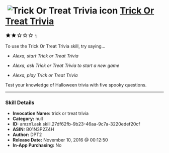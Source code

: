 # &nbsp;<img src="skill_icon" alt="Trick Or Treat Trivia icon" width="36"> [Trick Or Treat Trivia](http://alexa.amazon.com/#skills/amzn1.ask.skill.27df62fb-9b23-46aa-9c7a-3220edef20cf)
![2 stars](../../images/ic_star_black_18dp_1x.png)![2 stars](../../images/ic_star_black_18dp_1x.png)![2 stars](../../images/ic_star_border_black_18dp_1x.png)![2 stars](../../images/ic_star_border_black_18dp_1x.png)![2 stars](../../images/ic_star_border_black_18dp_1x.png) 1

To use the Trick Or Treat Trivia skill, try saying...

* *Alexa, start Trick or Treat Trivia*

* *Alexa, ask Trick or Treat Trivia to start a new game*

* *Alexa, play Trick or Treat Trivia*

Test your knowledge of Halloween trivia with five spooky questions.

***

### Skill Details

* **Invocation Name:** trick or treat trivia
* **Category:** null
* **ID:** amzn1.ask.skill.27df62fb-9b23-46aa-9c7a-3220edef20cf
* **ASIN:** B01N3P2Z4H
* **Author:** DPT2
* **Release Date:** November 10, 2016 @ 00:12:50
* **In-App Purchasing:** No
